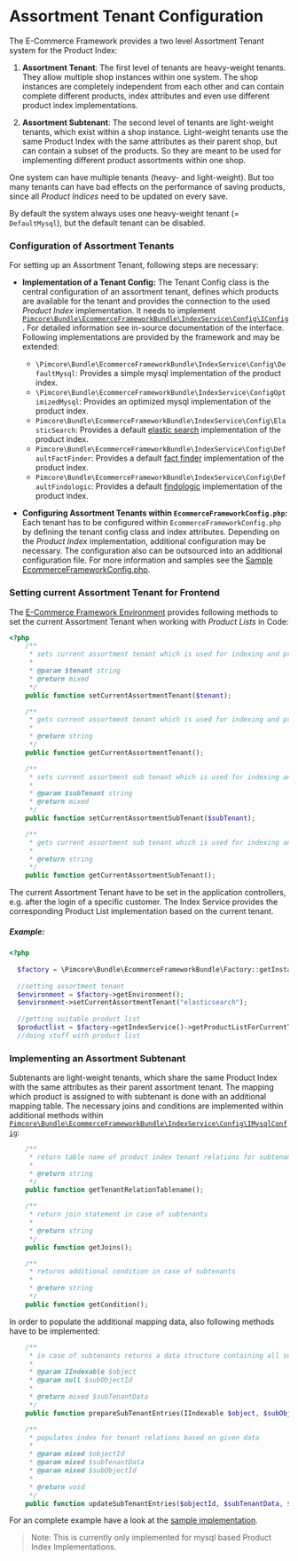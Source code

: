 # Assortment Tenant Configuration

The E-Commerce Framework provides a two level Assortment Tenant system for the Product Index: 

   1. **Assortment Tenant**: The first level of tenants are heavy-weight tenants. They allow multiple shop instances within one 
   system. The shop instances are completely independent from each other and can contain complete different products, 
   index attributes and even use different product index implementations.

   2. **Assortment Subtenant**: The second level of tenants are light-weight tenants, which exist within a shop instance. 
   Light-weight tenants use the same Product Index with the same attributes as their parent shop, but can contain a subset 
   of the products. So they are meant to be used for implementing different product assortments within one shop. 

One system can have multiple tenants (heavy- and light-weight). But too many tenants can have bad effects on the performance 
of saving products, since all *Product Indices* need to be updated on every save. 

By default the system always uses one heavy-weight tenant (= `DefaultMysql`), but the default tenant can be disabled. 


### Configuration of Assortment Tenants
For setting up an Assortment Tenant, following steps are necessary: 
- **Implementation of a Tenant Config:**
The Tenant Config class is the central configuration of an assortment tenant, defines which products are available for 
the tenant and provides the connection to the used *Product Index* implementation. It needs to implement 
[`Pimcore\Bundle\EcommerceFrameworkBundle\IndexService\Config\IConfig`](https://github.com/pimcore/pimcore/blob/master/pimcore/lib/Pimcore/Bundle/EcommerceFrameworkBundle/IndexService/Config/IConfig.php). 
For detailed information see in-source documentation of the interface. Following implementations are provided by the framework 
and may be extended:
   - `\Pimcore\Bundle\EcommerceFrameworkBundle\IndexService\Config\DefaultMysql`: Provides a simple mysql implementation of 
   the product index.
  - `\Pimcore\Bundle\EcommerceFrameworkBundle\IndexService\ConfigOptimizedMysql`: Provides an optimized mysql implementation 
  of the product index.
  - `Pimcore\Bundle\EcommerceFrameworkBundle\IndexService\Config\ElasticSearch`: Provides a default [elastic search](https://www.elastic.co/) 
  implementation of the product index.
  - `Pimcore\Bundle\EcommerceFrameworkBundle\IndexService\Config\DefaultFactFinder`: Provides a default [fact finder](http://www.fact-finder.de/) 
  implementation of the product index.
  - `Pimcore\Bundle\EcommerceFrameworkBundle\IndexService\Config\DefaultFindologic`: Provides a default [findologic](https://www.findologic.com/) 
  implementation of the product index.

- **Configuring Assortment Tenants within `EcommerceFrameworkConfig.php`:** 
Each tenant has to be configured within `EcommerceFrameworkConfig.php` by defining the tenant config class and index 
attributes. Depending on the *Product Index* implementation, additional configuration may be necessary. The configuration 
also can be outsourced into an additional configuration file. For more information and samples see the 
[Sample EcommerceFrameworkConfig.php](https://github.com/pimcore/pimcore/blob/master/pimcore/lib/Pimcore/Bundle/EcommerceFrameworkBundle/install/EcommerceFrameworkConfig_sample.php#L472). 


### Setting current Assortment Tenant for Frontend
The [E-Commerce Framework Environment](https://github.com/pimcore/pimcore/blob/master/pimcore/lib/Pimcore/Bundle/EcommerceFrameworkBundle/IEnvironment.php#L22-L22) 
provides following methods to set the current Assortment Tenant when working with *Product Lists* in Code: 
```php
<?php
    /**
     * sets current assortment tenant which is used for indexing and product lists
     *
     * @param $tenant string
     * @return mixed
     */
    public function setCurrentAssortmentTenant($tenant);

    /**
     * gets current assortment tenant which is used for indexing and product lists
     *
     * @return string
     */
    public function getCurrentAssortmentTenant();

    /**
     * sets current assortment sub tenant which is used for indexing and product lists
     *
     * @param $subTenant string
     * @return mixed
     */
    public function setCurrentAssortmentSubTenant($subTenant);

    /**
     * gets current assortment sub tenant which is used for indexing and product lists
     *
     * @return string
     */
    public function getCurrentAssortmentSubTenant();
```

The current Assortment Tenant have to be set in the application controllers, e.g. after the login of a specific customer. 
The Index Service provides the corresponding Product List implementation based on the current tenant.


##### Example:
```php
<?php
  
  $factory = \Pimcore\Bundle\EcommerceFrameworkBundle\Factory::getInstance();
  
  //setting assortment tenant
  $environment = $factory->getEnvironment();
  $environment->setCurrentAssortmentTenant("elasticsearch");
  
  //getting suitable product list
  $productlist = $factory->getIndexService()->getProductListForCurrentTenant();
  //doing stuff with product list
```


### Implementing an Assortment Subtenant
Subtenants are light-weight tenants, which share the same Product Index with the same attributes as their parent 
assortment tenant.
The mapping which product is assigned to with subtenant is done with an additional mapping table. The necessary 
joins and conditions are implemented within additional methods within 
[`Pimcore\Bundle\EcommerceFrameworkBundle\IndexService\Config\IMysqlConfig`](https://github.com/pimcore/pimcore/blob/master/pimcore/lib/Pimcore/Bundle/EcommerceFrameworkBundle/IndexService/Config/IMysqlConfig.php): 
 
```php
    /**
     * return table name of product index tenant relations for subtenants
     *
     * @return string
     */
    public function getTenantRelationTablename();

    /**
     * return join statement in case of subtenants
     *
     * @return string
     */
    public function getJoins();

    /**
     * returns additional condition in case of subtenants
     *
     * @return string
     */
    public function getCondition();
``` 

In order to populate the additional mapping data, also following methods have to be implemented: 

```php
    /**
     * in case of subtenants returns a data structure containing all sub tenants
     *
     * @param IIndexable $object
     * @param null $subObjectId
     *
     * @return mixed $subTenantData
     */
    public function prepareSubTenantEntries(IIndexable $object, $subObjectId = null);

    /**
     * populates index for tenant relations based on given data
     *
     * @param mixed $objectId
     * @param mixed $subTenantData
     * @param mixed $subObjectId
     *
     * @return void
     */
    public function updateSubTenantEntries($objectId, $subTenantData, $subObjectId = null);
```

For an complete example have a look at the [sample implementation](https://github.com/pimcore/pimcore/blob/master/pimcore/lib/Pimcore/Bundle/EcommerceFrameworkBundle/IndexService/Config/DefaultMysqlSubTenantConfig.php).

> Note: This is currently only implemented for mysql based Product Index Implementations. 
